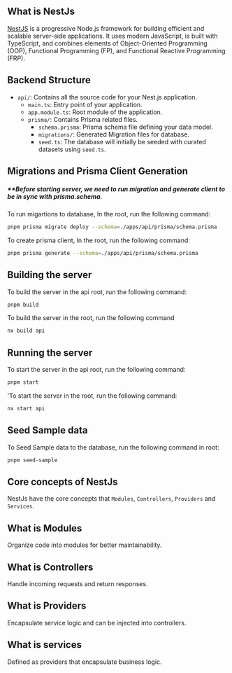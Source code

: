 ## What is NestJs

[NestJS](https://nestjs.com/) is a progressive Node.js framework for building efficient and scalable server-side applications. It uses modern JavaScript, is built with TypeScript, and combines elements of Object-Oriented Programming (OOP), Functional Programming (FP), and Functional Reactive Programming (FRP).

## Backend Structure

- `api/`: Contains all the source code for your Nest.js application.
  - `main.ts`: Entry point of your application.
  - `app.module.ts`: Root module of the application.
  - `prisma/`: Contains Prisma related files.
    - `schema.prisma`: Prisma schema file defining your data model.
    - `migrations/`: Generated Migration files for database.
    - `seed.ts`: The database will initially be seeded with curated datasets using `seed.ts`.

## Migrations and Prisma Client Generation

##### \*\*Before starting server, we need to run migration and generate client to be in sync with prisma.schema.

To run migartions to database, In the root, run the following command:

```bash
pnpm prisma migrate deploy --schema=./apps/api/prisma/schema.prisma
```

To create prisma client, In the root, run the following command:

```bash
pnpm prisma generate --schema=./apps/api/prisma/schema.prisma
```

## Building the server

To build the server in the api root, run the following command:

```bash
pnpm build
```

To build the server in the root, run the following command

```bash
nx build api
```

## Running the server

To start the server in the api root, run the following command:

```bash
pnpm start
```

'To start the server in the root, run the following command:

```bash
nx start api

```

## Seed Sample data

To Seed Sample data to the database, run the following command in root:

```bash
pnpm seed-sample

```

## Core concepts of NestJs

NestJs have the core concepts that `Modules`, `Controllers`, `Providers` and `Services`.

## What is Modules

Organize code into modules for better maintainability.

## What is Controllers

Handle incoming requests and return responses.

## What is Providers

Encapsulate service logic and can be injected into controllers.

## What is services

Defined as providers that encapsulate business logic.
